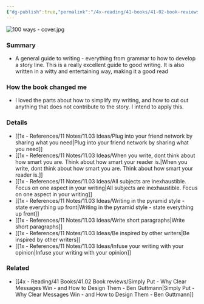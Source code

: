 ```yaml
---
{"dg-publish":true,"permalink":"/4x-reading/41-books/41-02-book-reviews/100-ways-to-improve-your-writing-proven-professional-techniques-for-writing-with-style-and-power-gary-provost/","title":"100 Ways to Improve Your Writing - Proven Professional Techniques for Writing With Style and PowerGary Provost","created":"2024-09-19T20:36:29.073+03:00","updated":"2024-09-29T09:22:03.691+03:00"}
---
```


![100 ways - cover.jpg](/img/user/4x%20-%20Reading/41%20Books/41.03%20Cover%20images/100%20ways%20-%20cover.jpg)
### Summary
- A general guide to writing - everything from grammar to how to develop a story line. This is a really excellent guide to good writing. It is also written in a witty and entertaining way, making it a good read

### How the book changed me
- I loved the parts about how to simplify my writing, and how to cut out anything that does not contribute to the story. I intend to apply this.

### Details
- [[1x - References/11 Notes/11.03 Ideas/Plug into your friend network by sharing what you need\|Plug into your friend network by sharing what you need]]
- [[1x - References/11 Notes/11.03 Ideas/When you write, dont think about how smart you are. Think about how smart your reader is.\|When you write, dont think about how smart you are. Think about how smart your reader is.]]
- [[1x - References/11 Notes/11.03 Ideas/All subjects are inexhaustible. Focus on one aspect in your writing\|All subjects are inexhaustible. Focus on one aspect in your writing]]
- [[1x - References/11 Notes/11.03 Ideas/Writing in the pyramid style - state everything up front\|Writing in the pyramid style - state everything up front]]
- [[1x - References/11 Notes/11.03 Ideas/Write short paragraphs\|Write short paragraphs]]
- [[1x - References/11 Notes/11.03 Ideas/Be inspired by other writers\|Be inspired by other writers]]
- [[1x - References/11 Notes/11.03 Ideas/Infuse your writing with your opinion\|Infuse your writing with your opinion]]

### Related
- [[4x - Reading/41 Books/41.02 Book reviews/Simply Put - Why Clear Messages Win - and How to Design Them - Ben Guttmann\|Simply Put - Why Clear Messages Win - and How to Design Them - Ben Guttmann]]

